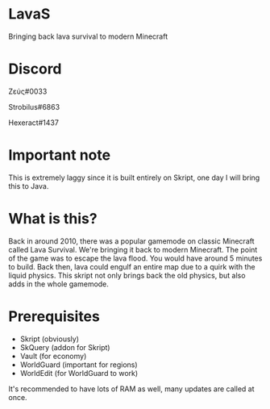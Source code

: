 # LavaS
 Bringing back lava survival to modern Minecraft

# Discord 
 Zεύς#0033 
 
 Strobilus#6863

 Hexeract#1437

 
# Important note
 This is extremely laggy since it is built entirely on Skript, one day I will bring this to Java.
 
# What is this?
 
 Back in around 2010, there was a popular gamemode on classic Minecraft called Lava Survival.
 We're bringing it back to modern Minecraft.
 The point of the game was to escape the lava flood. You would have around 5 minutes to build.
 Back then, lava could engulf an entire map due to a quirk with the liquid physics.
 This skript not only brings back the old physics, but also adds in the whole gamemode.

# Prerequisites
 
 - Skript (obviously)
 - SkQuery (addon for Skript)
 - Vault (for economy)
 - WorldGuard (important for regions)
 - WorldEdit (for WorldGuard to work)

 It's recommended to have lots of RAM as well, many updates are called at once.

